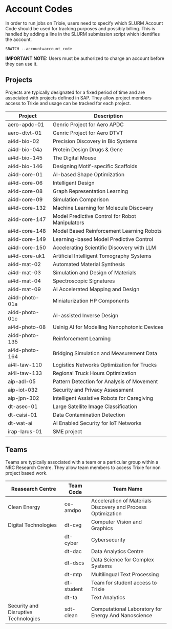 # Account Codes

In order to run jobs on Trixie, users need to specify which SLURM Account Code should be used for
tracking purposes and possibly billing. This is handled by adding a line in the SLURM submission
script which identifies the account.

```
SBATCH --account=account_code
```

**IMPORTANT NOTE:** Users must be authorized to charge an account before they can use it.

## Projects

Projects are typically designated for a fixed period of time and are associated with projects
defined in SAP. They allow project members access to Trixie and usage can be tracked for each
project.

| Project        | Description                                     |
| -------------- | ----------------------------------------------- |
| aero-apdc-01   | Genric Project for Aero APDC                    |
| aero-dtvt-01   | Genric Project for Aero DTVT                    |
| ai4d-bio-02    | Precision Discovery in Bio Systems              |
| ai4d-bio-04a   | Protein Design Drugs & Gene                     |
| ai4d-bio-145   | The Digital Mouse                               |
| ai4d-bio-146   | Designing Motif-specific Scaffolds              |
| ai4d-core-01   | AI-based Shape Optimization                     |
| ai4d-core-06   | Intelligent Design                              |
| ai4d-core-08   | Graph Representation Learning                   |
| ai4d-core-09   | Simulation Comparison                           |
| ai4d-core-132  | Machine Learning for Molecule Discovery         |
| ai4d-core-147  | Model Predictive Control for Robot Manipulators |
| ai4d-core-148  | Model Based Reinforcement Learning Robots       |
| ai4d-core-149  | Learning-based Model Predictive Control         |
| ai4d-core-150  | Accelerating Scientific Discovery with LLM      |
| ai4d-core-uk1  | Artificial Intelligent Tomography Systems       |
| ai4d-mat-02    | Automated Material Synthesis                    |
| ai4d-mat-03    | Simulation and Design of Materials              |
| ai4d-mat-04    | Spectroscopic Signatures                        |
| ai4d-mat-09    | AI Accelerated Mapping and Design               |
| ai4d-photo-01a | Miniaturization HP Components                   |
| ai4d-photo-01c | AI-assisted Inverse Design                      |
| ai4d-photo-08  | Usinig AI for Modelling Nanophotonic Devices    |
| ai4d-photo-135 | Reinforcement Learning                          |
| ai4d-photo-164 | Bridging Simulation and Measurement Data        |
| ai4l-taw-110   | Logistics Networks Optimization for Trucks      |
| ai4l-taw-133   | Regional Truck Hours Optimization               |
| aip-adl-05     | Pattern Detection for Analysis of Movement      |
| aip-iot-032    | Security and Privacy Assessment                 |
| aip-jpn-302    | Intelligent Assistive Robots for Caregiving     |
| dt-asec-01     | Large Satellite Image Classification            |
| dt-caisi-01    | Data Contamination Detection                    |
| dt-wat-ai      | AI Enabled Security for IoT Networks            |
| irap-larus-01  | SME project                                     |

## Teams

Teams are typically associated with a team or a particular group within a NRC Research Centre. They
allow team members to access Trixie for non project based work.

| Reasearch Centre                    | Team Code  | Team Name                                                    |
| ----------------------------------- | ---------- | ------------------------------------------------------------ |
| Clean Energy                        | ce-amdpo   | Acceleration of Materials Discovery and Process Optimization |
| Digital Technologies                | dt-cvg     | Computer Vision and Graphics                                 |
|                                     | dt-cyber   | Cybersecurity                                                |
|                                     | dt-dac     | Data Analytics Centre                                        |
|                                     | dt-dscs    | Data Science for Complex Systems                             |
|                                     | dt-mtp     | Multilingual Text Processing                                 |
|                                     | dt-student | Team for student access to Trixie                            |
|                                     | dt-ta      | Text Analytics                                               |
|Security and Disruptive Technologies | sdt-clean  | Computational Laboratory for Energy And Nanoscience          |
